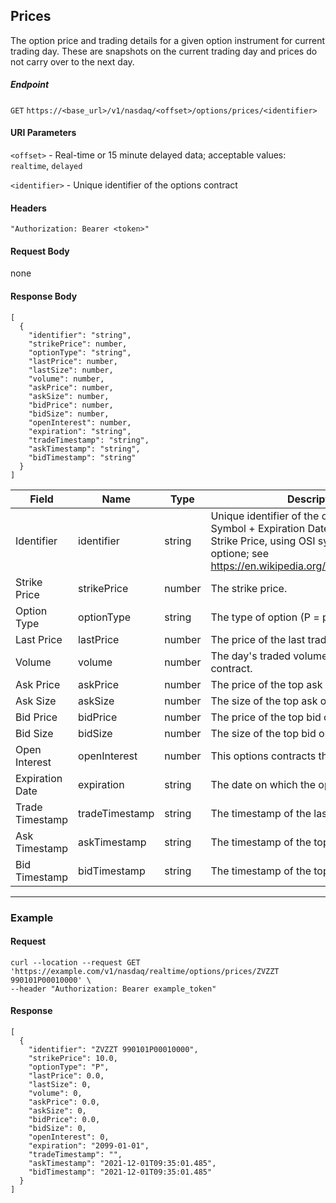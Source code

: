 ## Prices

The option price and trading details for a given option instrument for current trading day. These are snapshots on the current trading day and prices do not carry over to the next day. 

##### Endpoint

`GET` `https://<base_url>/v1/nasdaq/<offset>/options/prices/<identifier>`

#### URI Parameters

`<offset>` - Real-time or 15 minute delayed data; acceptable values: `realtime`, `delayed`

`<identifier>` - Unique identifier of the options contract

#### Headers

`"Authorization: Bearer <token>"`

#### Request Body

none

#### Response Body

```
[
  {
    "identifier": "string",
    "strikePrice": number,
    "optionType": "string",
    "lastPrice": number,
    "lastSize": number,
    "volume": number,
    "askPrice": number,
    "askSize": number,
    "bidPrice": number,
    "bidSize": number,
    "openInterest": number,
    "expiration": "string",
    "tradeTimestamp": "string",
    "askTimestamp": "string",
    "bidTimestamp": "string"
  }
]
```

| Field | Name | Type | Description |
|-------|------|------|-------------|
|Identifier|identifier|string |Unique identifier of the options contract: Symbol + Expiration Date + Option Type + Strike Price, using OSI symbology for all US optione; see https://en.wikipedia.org/wiki/Option_symbol. |
|Strike Price|strikePrice|number|The strike price.|
|Option Type|optionType|string|The type of option (P = put or C = call).|
|Last Price|lastPrice|number|The price of the last trade.|
|Volume|volume|number|The day's traded volume of this options contract.|
|Ask Price|askPrice|number|The price of the top ask order.|
|Ask Size|askSize|number|The size of the top ask order.|
|Bid Price|bidPrice|number|The price of the top bid order.|
|Bid Size|bidSize|number|The size of the top bid order.|
|Open Interest|openInterest|number|This options contracts that are still open.|
|Expiration Date|expiration|string|The date on which the option expires. |
|Trade Timestamp|tradeTimestamp|string|The timestamp of the last trade.|
|Ask Timestamp|askTimestamp|string|The timestamp of the top ask order.|
|Bid Timestamp|bidTimestamp|string|The timestamp of the top bid order.|


---


### Example

#### Request

```
curl --location --request GET 'https://example.com/v1/nasdaq/realtime/options/prices/ZVZZT 990101P00010000' \
--header "Authorization: Bearer example_token"
```

#### Response

```
[
  {
    "identifier": "ZVZZT 990101P00010000",
    "strikePrice": 10.0,
    "optionType": "P",
    "lastPrice": 0.0,
    "lastSize": 0,
    "volume": 0,
    "askPrice": 0.0,
    "askSize": 0,
    "bidPrice": 0.0,
    "bidSize": 0,
    "openInterest": 0,
    "expiration": "2099-01-01",
    "tradeTimestamp": "",
    "askTimestamp": "2021-12-01T09:35:01.485",
    "bidTimestamp": "2021-12-01T09:35:01.485"
  }
]
```
